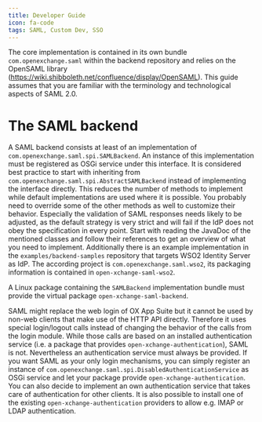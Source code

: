 ```yaml
---
title: Developer Guide
icon: fa-code
tags: SAML, Custom Dev, SSO
---
```


<!-- Change to 'fa-dev' icon once we are on FontAwesome 5.x -->

The core implementation is contained in its own bundle `com.openexchange.saml` within the backend repository and relies on the OpenSAML library (https://wiki.shibboleth.net/confluence/display/OpenSAML). This guide assumes that you are familiar with the terminology and technological aspects of SAML 2.0.


# The SAML backend

A SAML backend consists at least of an implementation of `com.openexchange.saml.spi.SAMLBackend`. An instance of this implementation must be registered as OSGi service under this interface. It is considered best practice to start with inheriting from `com.openexchange.saml.spi.AbstractSAMLBackend` instead of implementing the interface directly. This reduces the number of methods to implement while default implementations are used where it is possible. You probably need to override some of the other methods as well to customize their behavior. Especially the validation of SAML responses needs likely to be adjusted, as the default strategy is very strict and will fail if the IdP does not obey the specification in every point. Start with reading the JavaDoc of the mentioned classes and follow their references to get an overview of what you need to implement. Additionally there is an example implementation in the 
`examples/backend-samples` repository that targets WSO2 Identity Server as IdP. The according project is `com.openexchange.saml.wso2`, its packaging information is contained in 
`open-xchange-saml-wso2`.

A Linux package containing the `SAMLBackend` implementation bundle must provide the virtual package `open-xchange-saml-backend`.

SAML might replace the web login of OX App Suite but it cannot be used by non-web clients that make use of the HTTP API directly. Therefore it uses special login/logout calls instead of changing the behavior of the calls from the login module. While those calls are based on an installed authentication service (i.e. a package that provides `open-xchange-authentication`), SAML is not. Nevertheless an authentication service must always be provided. If you want SAML as your only login mechanisms, you can simply register an instance of 
`com.openexchange.saml.spi.DisabledAuthenticationService` as OSGi service and let your package provide `open-xchange-authentication`. You can also decide to implement an own authentication service that takes care of authentication for other clients. It is also possible to install one of the existing `open-xchange-authentication` providers to allow e.g. IMAP or LDAP authentication.
